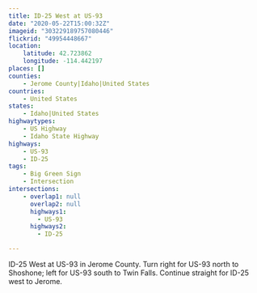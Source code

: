 ```yaml
---
title: ID-25 West at US-93
date: "2020-05-22T15:00:32Z"
imageid: "303229189757080446"
flickrid: "49954448667"
location:
    latitude: 42.723862
    longitude: -114.442197
places: []
counties:
    - Jerome County|Idaho|United States
countries:
    - United States
states:
    - Idaho|United States
highwaytypes:
    - US Highway
    - Idaho State Highway
highways:
    - US-93
    - ID-25
tags:
    - Big Green Sign
    - Intersection
intersections:
    - overlap1: null
      overlap2: null
      highways1:
        - US-93
      highways2:
        - ID-25

---
```

ID-25 West at US-93 in Jerome County.  Turn right for US-93 north to Shoshone; left for US-93 south to Twin Falls.  Continue straight for ID-25 west to Jerome.
